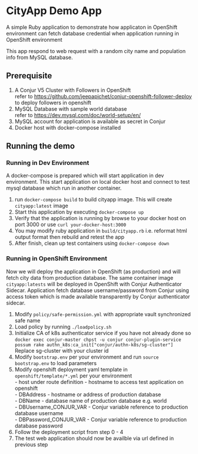 # CityApp Demo App
A simple Ruby  application to demonstrate how applicaton in OpenShift environment can fetch database credential when application running in OpenShift environment

This app respond to web request with a random city name and population info from MySQL database. 

## Prerequisite
1. A Conjur V5 Cluster with Followers in OpenShift   
refer to https://github.com/jeepapichet/conjur-openshift-follower-deploy to deploy followers in openshift
2. MySQL Database with sample world database  
refer to https://dev.mysql.com/doc/world-setup/en/
3. MySQL account for application is available as secret in Conjur
4. Docker host with docker-compose installed

## Running the demo

### Running in Dev Environment

A docker-compose is prepared which will start application in dev environment. 
This start application on local docker host and connect to test mysql database which run in another container.

1. run `docker-compose build` to build cityapp image. This will create `cityapp:latest` image
2. Start this application by executing `docker-compose up`
3. Verify that the application is running by browse to your docker host on port 3000 or use `curl your-docker-host:3000`
4. You may modify ruby application in `build/cityapp.rb` i.e. reformat html output format then rebuild and retest the app
5. After finish, clean up test containers using  `docker-compose down`


### Running in OpenShift Environment

Now we will deploy the application in OpenShift (as production) and will fetch city data from production database.
The same container image `cityapp:latests` will be deployed in OpenShift with Conjur Authenticator Sidecar. Application fetch database username/password from Conjur using access token which is made available transparently by Conjur authenticator sidecar.

1. Modify `policy/safe-permission.yml` with appropriate vault synchronized safe name
2. Load policy by running `./loadpolicy.sh`
3. Initialize CA of k8s authenticator service if you have not already done so
```docker exec conjur-master chpst -u conjur conjur-plugin-service possum rake authn_k8s:ca_init["conjur/authn-k8s/sg-cluster"]```
Replace sg-cluster with your cluster id
4. Modify `bootstrap.env` per your environment and run `source bootstrap.env` to load parameters  
5. Modify openshift deployment yaml template in `openshift/template/*.yml` per your environment  
       - host under route definition - hostname to access test application on openshift  
       - DBAddress - hostname or address of production database  
       - DBName - database name of production database e.g. world  
       - DBUsername_CONJUR_VAR - Conjur variable reference to production database username  
       - DBPassword_CONJUR_VAR - Conjur variable reference to production database password  
6. Follow the deployment script from step 0 - 4
7. The test web application should now be availble via url defined in previous step
